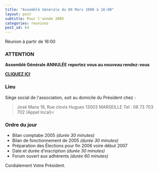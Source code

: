 ```yaml
---
title: "Assemblé Générale du 04 Mars 2006 à 16:00"
layout: post
subtitle: Pour l'année 2005
categories: reunions
post_id: 64
---
```


Réunion à partir de 16:00


### ATTENTION ###
**Assemblé Générale ANNULÉE**
**reportez vous au nouveau rendez-vous**

**[CLIQUEZ ICI](/r/72)**





### Lieu ###
Siège social de l'association, soit au domicile du Président chez :

> José Mans
> 18, Rue clovis Hugues
> 13003 MARSEILLE
> Tel : 08 73 703 702 (Appel local)<



### Ordre du jour ###

* Bilan comptabe 2005 *(durée 30 minutes)*
* Bilan de fonctionnement de 2005 *(durée 30 minutes)*
* Préparation des Élections pour fin 2006 voire début 2007
* Date et durée d'inscription *(durée 30 minutes)*
* Forum ouvert aux adhérents *(durée 60 minutes)*

Cordialement
Votre Président.